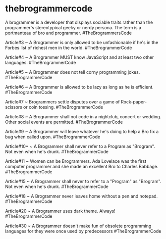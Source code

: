 # thebrogrammercode
A brogrammer is a developer that displays sociable traits rather than the programmer's stereotypical geeky or nerdy persona. The term is a portmanteau of bro and programmer. #TheBrogrammersCode

Article#3 ~ A Brogrammer is only allowed to be unfashionable if he's in the Forbes list of richest men in the world.
#TheBrogrammerCode

Article#4 ~ A Brogrammer MUST know JavaScript and at least two other languages.
#TheBrogrammerCode

Article#5 ~ A Brogrammer does not tell corny programming jokes.
#TheBrogrammerCode

Article#6 ~ A Brogrammer is allowed to be lazy as long as he is efficient.
#TheBrogrammerCode

Article#7 ~ Brogrammers settle disputes over a game of Rock-paper-scissors or coin tossing.
#TheBrogrammerCode

Article#8 ~ A Brogrammer shall not code in a nightclub, concert or wedding. Other social events are permitted.
#TheBrogrammerCode

Article#9 ~ A Brogrammer will leave whatever he's doing to help a Bro fix a bug when called upon.
#TheBrogrammerCode

Article#10* ~ A Brogrammer shall never refer to a Program as "Brogram". Not even when he's drunk.
#TheBrogrammerCode

Article#11 ~ Women can be Brogrammers. Ada Lovelace was the first computer programmer and she made an excellent Bro to Charles Babbage.
#TheBrogrammerCode

Article#15 ~ A Brogrammer shall never to refer to a "Program" as "Brogram". Not even when he's drunk.
#TheBrogrammerCode

Article#18 ~ A Brogrammer never leaves home without a pen and notepad.
#TheBrogrammerCode

Article#20 ~ A Brogrammer uses dark theme. Always!
#TheBrogrammerCode

Article#30 ~ A Brogrammer doesn't make fun of obsolete programming languages for they were once used by predecessors
#TheBrogrammerCode
